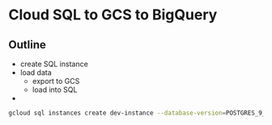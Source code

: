 # Cloud SQL to GCS to BigQuery



## Outline


* create SQL instance
* load data
  * export to GCS 
  * load into SQL
* 

```sh
gcloud sql instances create dev-instance --database-version=POSTGRES_9_6 --cpu=2 --memory=4GiB --zone=us-west1-a --root-password=password123
```
